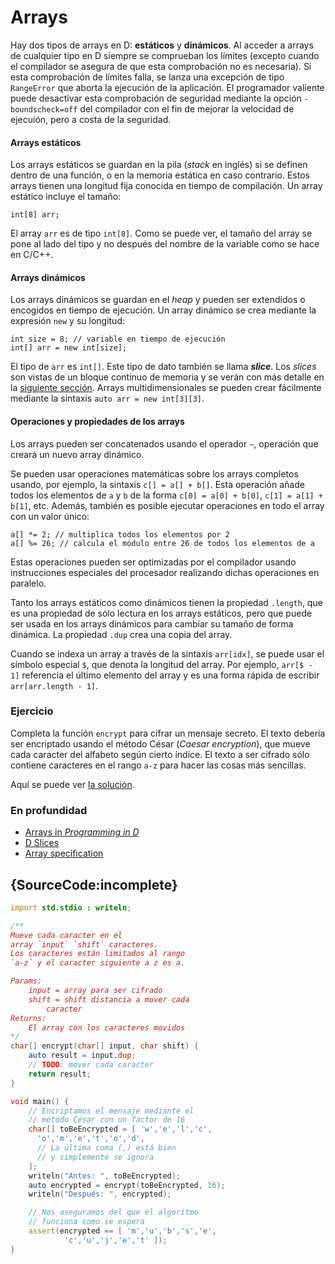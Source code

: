 # Arrays

Hay dos tipos de arrays en D: **estáticos** y **dinámicos**. Al acceder a arrays
de cualquier tipo en D siempre se comprueban los límites (excepto cuando el
compilador se asegura de que esta comprobación no es necesaria).
Si esta comprobación de límites falla, se lanza una excepción de tipo `RangeError`
que aborta la ejecución de la aplicación. El programador valiente puede desactivar
esta comprobación de seguridad mediante la opción `-boundscheck=off` del compilador
con el fin de mejorar la velocidad de ejecuión, pero a costa de la seguridad.

#### Arrays estáticos

Los arrays estáticos se guardan en la pila (*stack* en inglés) si se definen
dentro de una función, o en la memoria estática en caso contrario. Estos
arrays tienen una longitud fija conocida en tiempo de compilación. Un array
estático incluye el tamaño:

    int[8] arr;

El array `arr` es de tipo `int[8]`. Como se puede ver, el tamaño del
array se pone al lado del tipo y no después del nombre de la variable como se
hace en C/C++.

#### Arrays dinámicos

Los arrays dinámicos se guardan en el *heap* y pueden ser extendidos o
encogidos en tiempo de ejecución. Un array dinámico se crea mediante la
expresión `new` y su longitud:

    int size = 8; // variable en tiempo de ejecución
    int[] arr = new int[size];

El tipo de `arr` es `int[]`. Este tipo de dato también se llama ***slice***.
Los *slices* son vistas de un bloque continuo de memoria y se verán con
más detalle en la [siguiente sección](basics/slices). Arrays multidimensionales
se pueden crear fácilmente mediante la sintaxis `auto arr = new int[3][3]`.

#### Operaciones y propiedades de los arrays

Los arrays pueden ser concatenados usando el operador `~`, operación que
creará un nuevo array dinámico.

Se pueden usar operaciones matemáticas sobre los arrays completos usando,
por ejemplo, la sintaxis `c[] = a[] + b[]`. Esta operación añade todos los
elementos de `a` y `b` de la forma `c[0] = a[0] + b[0]`, `c[1] = a[1] + b[1]`,
etc. Además, también es posible ejecutar operaciones en todo el array con un
valor único:

    a[] *= 2; // multiplica todos los elementos por 2
    a[] %= 26; // calcula el módulo entre 26 de todos los elementos de a

Estas operaciones pueden ser optimizadas por el compilador usando instrucciones
especiales del procesador realizando dichas operaciones en paralelo.

Tanto los arrays estáticos como dinámicos tienen la propiedad `.length`, que
es una propiedad de sólo lectura en los arrays estáticos, pero que puede ser
usada en los arrays dinámicos para cambiar su tamaño de forma dinámica. La
propiedad `.dup` crea una copia del array.

Cuando se indexa un array a través de la sintaxis `arr[idx]`, se puede usar
el símbolo especial `$`, que denota la longitud del array. Por ejemplo,
`arr[$ - 1]` referencia el último elemento del array y es una forma rápida
de escribir `arr[arr.length - 1]`.

### Ejercicio

Completa la función `encrypt` para cifrar un mensaje secreto. El texto debería
ser encriptado usando el método César (*Caesar encryption*), que mueve cada
caracter del alfabeto según cierto índice. El texto a ser cifrado sólo contiene
caracteres en el rango `a-z` para hacer las cosas más sencillas.

Aquí se puede ver [la solución](https://github.com/dlang-tour/core/issues/227).

### En profundidad

- [Arrays in _Programming in D_](http://ddili.org/ders/d.en/arrays.html)
- [D Slices](https://dlang.org/d-array-article.html)
- [Array specification](https://dlang.org/spec/arrays.html)

## {SourceCode:incomplete}

```d
import std.stdio : writeln;

/**
Mueve cada caracter en el
array `input` `shift` caracteres.
Los caracteres están limitados al rango
`a-z` y el caracter siguiente a z es a.

Params:
    input = array para ser cifrado
    shift = shift distancia a mover cada
        caracter
Returns:
    El array con los caracteres movidos
*/
char[] encrypt(char[] input, char shift) {
    auto result = input.dup;
    // TODO: mover cada caracter
    return result;
}

void main() {
    // Encriptamos el mensaje mediante el
    // método César con un factor de 16
    char[] toBeEncrypted = [ 'w','e','l','c',
      'o','m','e','t','o','d',
      // La última coma (,) está bien
      // y simplemente se ignora
    ];
    writeln("Antes: ", toBeEncrypted);
    auto encrypted = encrypt(toBeEncrypted, 16);
    writeln("Después: ", encrypted);

    // Nos aseguramos del que el algoritmo
    // funciona como se espera
    assert(encrypted == [ 'm','u','b','s','e',
            'c','u','j','e','t' ]);
}
```

